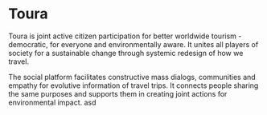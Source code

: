 # Toura

Toura is joint active citizen participation for better worldwide tourism - democratic, for everyone and environmentally aware.
It unites all players of society for a sustainable change through systemic redesign of how we travel.

The social platform facilitates constructive mass dialogs, communities and empathy for evolutive information of travel trips. It connects people sharing the same purposes and supports them in creating joint actions for environmental impact.
asd
